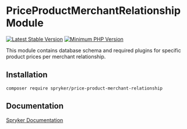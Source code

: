 # PriceProductMerchantRelationship Module
[![Latest Stable Version](https://poser.pugx.org/spryker/price-product-merchant-relationship/v/stable.svg)](https://packagist.org/packages/spryker/price-product-merchant-relationship)
[![Minimum PHP Version](https://img.shields.io/badge/php-%3E%3D%207.4-8892BF.svg)](https://php.net/)

This module contains database schema and required plugins for specific product prices per merchant relationship.

## Installation

```
composer require spryker/price-product-merchant-relationship
```

## Documentation

[Spryker Documentation](https://academy.spryker.com/developing_with_spryker/module_guide/modules.html)
